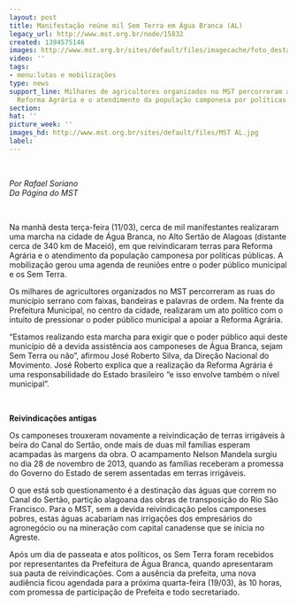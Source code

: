 ```yaml
---
layout: post
title: Manifestação reúne mil Sem Terra em Água Branca (AL)
legacy_url: http://www.mst.org.br/node/15832
created: 1394575146
images: http://www.mst.org.br/sites/default/files/imagecache/foto_destaque/MST AL.jpg
video: ''
tags:
- menu:lutas e mobilizações
type: news
support_line: Milhares de agricultores organizados no MST percorreram as ruas reinvindicando
  Reforma Agrária e o atendimento da população camponesa por políticas públicas.
section: 
hat: ''
picture_week: ''
images_hd: http://www.mst.org.br/sites/default/files/MST AL.jpg
label: 
---
```

<p>&nbsp;</p><p><em>Por Rafael Soriano<br>Da Página do MST</em></p><p>&nbsp;</p><p>Na manhã desta terça-feira (11/03), cerca de mil manifestantes realizaram uma marcha na cidade de Água Branca, no Alto Sertão de Alagoas (distante cerca de 340 km de Maceió), em que reivindicaram terras para Reforma Agrária e o atendimento da população camponesa por políticas públicas. A mobilização gerou uma agenda de reuniões entre o poder público municipal e os Sem Terra.</p><p>Os milhares de agricultores organizados no MST percorreram as ruas do município serrano com faixas, bandeiras e palavras de ordem. Na frente da Prefeitura Municipal, no centro da cidade, realizaram um ato político com o intuito de pressionar o poder público municipal a apoiar a Reforma Agrária.</p><p>“Estamos realizando esta marcha para exigir que o poder público aqui deste município dê a devida assistência aos camponeses de Água Branca, sejam Sem Terra ou não”, afirmou José Roberto Silva, da Direção Nacional do Movimento. José Roberto explica que a realização da Reforma Agrária é uma responsabilidade do Estado brasileiro “e isso envolve também o nível municipal”.</p><p>&nbsp;</p><p><strong>Reivindicações antigas</strong></p><p>Os camponeses trouxeram novamente a reivindicação de terras irrigáveis à beira do Canal do Sertão, onde mais de duas mil famílias esperam acampadas às margens da obra. O acampamento Nelson Mandela surgiu no dia 28 de novembro de 2013, quando as famílias receberam a promessa do Governo do Estado de serem assentadas em terras irrigáveis.</p><p>O que está sob questionamento é a destinação das águas que correm no Canal do Sertão, partição alagoana das obras de transposição do Rio São Francisco. Para o MST, sem a devida reivindicação pelos camponeses pobres, estas águas acabariam nas irrigações dos empresários do agronegócio ou na mineração com capital canadense que se inicia no Agreste.</p><p>Após um dia de passeata e atos políticos, os Sem Terra foram recebidos por representantes da Prefeitura de Água Branca, quando apresentaram sua pauta de reivindicações. Com a ausência da prefeita, uma nova audiência ficou agendada para a próxima quarta-feira (19/03), às 10 horas, com promessa de participação de Prefeita e todo secretariado.</p>
